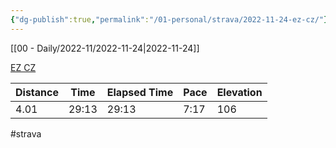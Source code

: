 ```yaml
---
{"dg-publish":true,"permalink":"/01-personal/strava/2022-11-24-ez-cz/"}
---
```



[[00 - Daily/2022-11/2022-11-24\|2022-11-24]]

[EZ CZ](https://www.strava.com/activities/8168542603)

| Distance | Time  | Elapsed Time | Pace | Elevation |
| -------- | ----- | ------------ | ---- | --------- |
| 4.01     | 29:13 | 29:13        | 7:17 | 106       |




#strava
